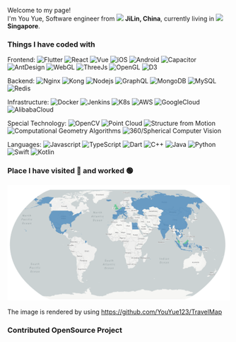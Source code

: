 <p>Welcome to my page! </br> I'm You Yue, Software engineer from <img src="https://cdn-icons-png.flaticon.com/512/323/323363.png" width="13"/> <b>JiLin, China</b>, currently living in <img src="https://cdn-icons-png.flaticon.com/512/197/197496.png" width="13"/> <b>Singapore</b>. </p>
<h3>Things I have coded with</h3>
<p>
  
  Frontend:
  <img alt="Flutter" src="https://img.shields.io/badge/-Flutter-C1EEFF?style=flat-square&logo=flutter&logoColor=black" />
  <img alt="React" src="https://img.shields.io/badge/-React-C1EEFF?style=flat-square&logo=react&logoColor=black" />
  <img alt="Vue" src="https://img.shields.io/badge/-Vue-C1EEFF?style=flat-square&logo=vuedotjs&logoColor=black" />
  <img alt="iOS" src="https://img.shields.io/badge/-iOS-C1EEFF?style=flat-square&logo=ios&logoColor=black" />
  <img alt="Android" src="https://img.shields.io/badge/-Android-C1EEFF?style=flat-square&logo=android&logoColor=black" />
  <img alt="Capacitor" src="https://img.shields.io/badge/-Capacitor-C1EEFF?style=flat-square&logo=ionic&logoColor=black" />
  <img alt="AntDesign" src="https://img.shields.io/badge/-AntDesign-C1EEFF?style=flat-square&logo=antdesign&logoColor=black" />
  <img alt="WebGL" src="https://img.shields.io/badge/-WebGL-C1EEFF?style=flat-square&logo=webgl&logoColor=black" />
  <img alt="ThreeJs" src="https://img.shields.io/badge/-ThreeJs-C1EEFF?style=flat-square&logo=threedotjs&logoColor=black" />
  <img alt="OpenGL" src="https://img.shields.io/badge/-OpenGL-C1EEFF?style=flat-square&logo=opengl&logoColor=black" />
  <img alt="D3" src="https://img.shields.io/badge/-D3-C1EEFF?style=flat-square&logo=d3dotjs&logoColor=black" />

  Backend:
  <img alt="Nginx" src="https://img.shields.io/badge/-Nginx-655356?style=flat-square&logo=nginx&logoColor=white" />
  <img alt="Kong" src="https://img.shields.io/badge/-Kong-655356?style=flat-square&logo=kong&logoColor=white" />
  <img alt="Nodejs" src="https://img.shields.io/badge/-Nodejs-655356?style=flat-square&logo=Node.js&logoColor=white" />
  <img alt="GraphQL" src="https://img.shields.io/badge/-GraphQL-655356?style=flat-square&logo=graphql&logoColor=white" />
  <img alt="MongoDB" src="https://img.shields.io/badge/-MongoDB-655356?style=flat-square&logo=mongodb&logoColor=white" />
  <img alt="MySQL" src="https://img.shields.io/badge/-MySQL-655356?style=flat-square&logo=mysql&logoColor=white" />
  <img alt="Redis" src="https://img.shields.io/badge/-Redis-655356?style=flat-square&logo=redis&logoColor=white" />

  Infrastructure:
  <img alt="Docker" src="https://img.shields.io/badge/-Docker-513B3C?style=flat-square&logo=docker&logoColor=white" />
  <img alt="Jenkins" src="https://img.shields.io/badge/-Jenkins-513B3C?style=flat-square&logo=jenkins&logoColor=white" />
  <img alt="K8s" src="https://img.shields.io/badge/-K8s-513B3C?style=flat-square&logo=kubernetes&logoColor=white" />
  <img alt="AWS" src="https://img.shields.io/badge/-AWS-513B3C?style=flat-square&logo=amazon-aws&logoColor=white" />
  <img alt="GoogleCloud" src="https://img.shields.io/badge/-GoogleCloud-513B3C?style=flat-square&logo=google-cloud&logoColor=white" />
  <img alt="AlibabaCloud" src="https://img.shields.io/badge/-AlibabaCloud-513B3C?style=flat-square&logo=alibaba-cloud&logoColor=white" />

  Special Technology:
  <img alt="OpenCV" src="https://img.shields.io/badge/-OpenCV-28231C?style=flat-square&&logo=opencv&&logoColor=white" />
  <img alt="Point Cloud" src="https://img.shields.io/badge/-Point Cloud Library-28231C?style=flat-square&&logo=onnx&&logoColor=white" />
  <img alt="Structure from Motion" src="https://img.shields.io/badge/-Structure from Motion-28231C?style=flat-square&&logo=openai&&logoColor=white" />
  <img alt="Computational Geometry Algorithms" src="https://img.shields.io/badge/-Computational Geometry Algorithms-28231C?style=flat-square&&logo=minetest&&logoColor=white" />
  <img alt="360/Spherical Computer Vision" src="https://img.shields.io/badge/-360/Spherical Computer Vision-28231C?style=flat-square&&logo=Instatus&&logoColor=white" />

  Languages:
  <img alt="Javascript" src="https://img.shields.io/badge/-Javascript-070707?style=flat-square&logo=Javascript&logoColor=white" />
  <img alt="TypeScript" src="https://img.shields.io/badge/-TypeScript-070707?style=flat-square&logo=typescript&logoColor=white" />
  <img alt="Dart" src="https://img.shields.io/badge/-Dart-070707?style=flat-square&logo=dart&logoColor=white" />
  <img alt="C++" src="https://img.shields.io/badge/-C++-070707?style=flat-square&logo=cplusplus&logoColor=white" />
  <img alt="Java" src="https://img.shields.io/badge/-Java-070707?style=flat-square&logo=java&logoColor=white" />
  <img alt="Python" src="https://img.shields.io/badge/-Python-070707?style=flat-square&logo=java&logoColor=white" />
  <img alt="Swift" src="https://img.shields.io/badge/-Swift-070707?style=flat-square&logo=swift&logoColor=white" />
  <img alt="Kotlin" src="https://img.shields.io/badge/-Kotlin-070707?style=flat-square&logo=kotlin&logoColor=white" />

</p>

<h3>Place I have visited 🔵  and worked 🟢  </h3>


<img alt="Place I have Visited" src="https://github.com/YouYue123/YouYue123/blob/main/travel_img.png" />

The image is rendered by using https://github.com/YouYue123/TravelMap

<h3>Contributed OpenSource Project</h3>

